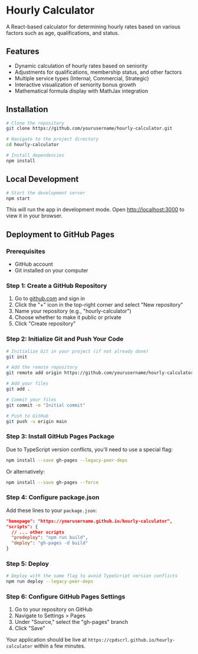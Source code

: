 # Hourly Calculator

A React-based calculator for determining hourly rates based on various factors such as age, qualifications, and status.

## Features

- Dynamic calculation of hourly rates based on seniority
- Adjustments for qualifications, membership status, and other factors
- Multiple service types (Internal, Commercial, Strategic)
- Interactive visualization of seniority bonus growth
- Mathematical formula display with MathJax integration

## Installation

```bash
# Clone the repository
git clone https://github.com/yourusername/hourly-calculator.git

# Navigate to the project directory
cd hourly-calculator

# Install dependencies
npm install
```

## Local Development

```bash
# Start the development server
npm start
```

This will run the app in development mode. Open [http://localhost:3000](http://localhost:3000) to view it in your browser.

## Deployment to GitHub Pages

### Prerequisites

- GitHub account
- Git installed on your computer

### Step 1: Create a GitHub Repository

1. Go to [github.com](https://github.com) and sign in
2. Click the "+" icon in the top-right corner and select "New repository"
3. Name your repository (e.g., "hourly-calculator")
4. Choose whether to make it public or private
5. Click "Create repository"

### Step 2: Initialize Git and Push Your Code

```bash
# Initialize Git in your project (if not already done)
git init

# Add the remote repository
git remote add origin https://github.com/yourusername/hourly-calculator.git

# Add your files
git add .

# Commit your files
git commit -m "Initial commit"

# Push to GitHub
git push -u origin main
```

### Step 3: Install GitHub Pages Package

Due to TypeScript version conflicts, you'll need to use a special flag:

```bash
npm install --save gh-pages --legacy-peer-deps
```

Or alternatively:

```bash
npm install --save gh-pages --force
```

### Step 4: Configure package.json

Add these lines to your `package.json`:

```json
"homepage": "https://yourusername.github.io/hourly-calculator",
"scripts": {
  // ... other scripts
  "predeploy": "npm run build",
  "deploy": "gh-pages -d build"
}
```

### Step 5: Deploy

```bash
# Deploy with the same flag to avoid TypeScript version conflicts
npm run deploy --legacy-peer-deps
```

### Step 6: Configure GitHub Pages Settings

1. Go to your repository on GitHub
2. Navigate to Settings > Pages
3. Under "Source," select the "gh-pages" branch
4. Click "Save"

Your application should be live at `https://cpdscrl.github.io/hourly-calculator` within a few minutes.